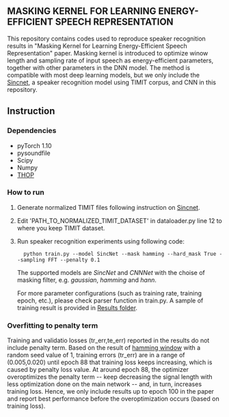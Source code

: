 ## MASKING KERNEL FOR LEARNING ENERGY-EFFICIENT SPEECH REPRESENTATION

This repository contains codes used to reproduce speaker recognition results in "Masking Kernel for Learning Energy-Efficient Speech Representation" paper.
Masking kernel is introduced to optimize winow length and sampling rate of input speech as energy-efficient parameters, together with other parameters in the DNN model.
The method is compatible with most deep learning models, but we only include the [Sincnet](https://github.com/mravanelli/SincNet), a speaker recognition model using TIMIT corpus, and CNN in this repository.


## Instruction

### Dependencies
- pyTorch 1.10
- pysoundfile
- Scipy
- Numpy
- [THOP](https://github.com/Lyken17/pytorch-OpCounter)  

### How to run
1. Generate normalized TIMIT files following instruction on [Sincnet](https://github.com/mravanelli/SincNet).

2. Edit 'PATH_TO_NORMALIZED_TIMIT_DATASET' in dataloader.py line 12 to where you keep TIMIT dataset. 

3. Run speaker recognition experiments using following code:

         
         python train.py --model SincNet --mask hamming --hard_mask True --sampling FFT --penalty 0.1
         

   The supported models are *SincNet* and *CNNNet* with the choise of masking filter, e.g. *gaussian*, *hamming* and *hann*.

   For more parameter configurations (such as training rate, training epoch, etc.), please check parser function in train.py. 
   A sample of training result is provided in [Results folder](https://github.com/aditthapron/windowMasking/tree/main/Results). 

### Overfitting to penalty term
Training and validatio losses (tr_err,te_err) reported in the results do not include penalty term.
Based on the result of [hamming window](https://github.com/aditthapron/windowMasking/blob/main/Results/Hamming_penalty_1e-1.out) with a random seed value of 1, training errors (tr_err) are in a range of (0.005,0.020) until epoch 88 that training loss keeps increasing, which is caused by penalty loss value. At around epoch 88, the optimizer overoptimizes the penalty term -- keep decreasing the signal length with less optimization done on the main network -- and, in turn, increases training loss. Hence, we only include results up to epoch 100 in the paper and report best performance before the overoptimization occurs (based on training loss).

